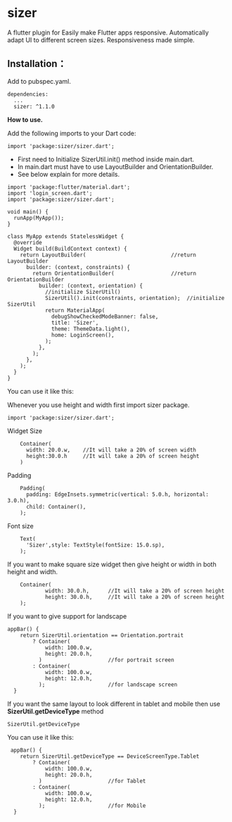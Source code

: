 # sizer

A flutter plugin for Easily make Flutter apps responsive. Automatically adapt UI to different screen sizes. Responsiveness made simple.

## Installation：
Add to pubspec.yaml.
```
dependencies:
  ...
  sizer: ^1.1.0
```

**How to use.**

Add the following imports to your Dart code: 
```
import 'package:sizer/sizer.dart';
```


* First need to Initialize SizerUtil.init() method inside main.dart.
* In main.dart must have to use LayoutBuilder and OrientationBuilder. 
* See below explain for more details.


```
import 'package:flutter/material.dart';
import 'login_screen.dart';
import 'package:sizer/sizer.dart';

void main() {
  runApp(MyApp());
}

class MyApp extends StatelessWidget {
  @override
  Widget build(BuildContext context) {
    return LayoutBuilder(                           //return LayoutBuilder
      builder: (context, constraints) {
        return OrientationBuilder(                  //return OrientationBuilder
          builder: (context, orientation) {
            //initialize SizerUtil()
            SizerUtil().init(constraints, orientation);  //initialize SizerUtil
            return MaterialApp(
              debugShowCheckedModeBanner: false,
              title: 'Sizer',
              theme: ThemeData.light(),
              home: LoginScreen(),
            );
          },
        );
      },
    );
  }
}
```

You can use it like this: 

Whenever you use height and width first import sizer package.
```
import 'package:sizer/sizer.dart';
```

Widget Size
```
    Container(
      width: 20.0.w,    //It will take a 20% of screen width
      height:30.0.h     //It will take a 20% of screen height
    )
```

Padding
```
    Padding(
      padding: EdgeInsets.symmetric(vertical: 5.0.h, horizontal: 3.0.h),
      child: Container(),
    );
```

Font size
```
    Text(
      'Sizer',style: TextStyle(fontSize: 15.0.sp),
    );
```

If you want to make square size widget then give height or width in both height and width.
```
    Container(
            width: 30.0.h,      //It will take a 20% of screen height
            height: 30.0.h,     //It will take a 20% of screen height
    );
```

If you want to give support for landscape
```
appBar() {
    return SizerUtil.orientation == Orientation.portrait
        ? Container(
            width: 100.0.w,
            height: 20.0.h,
          )                     //for portrait screen
        : Container(
            width: 100.0.w,
            height: 12.0.h,
          );                    //for landscape screen
  }
```

If you want the same layout to look different in tablet and mobile then use **SizerUtil.getDeviceType** method
```
SizerUtil.getDeviceType
```

You can use it like this:
```
 appBar() {
    return SizerUtil.getDeviceType == DeviceScreenType.Tablet
        ? Container(
            width: 100.0.w,
            height: 20.0.h,
          )                     //for Tablet
        : Container(
            width: 100.0.w,
            height: 12.0.h,
          );                    //for Mobile
  }
```